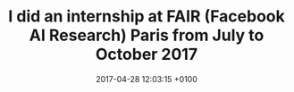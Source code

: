 ---
layout: post
title:  I did an internship at FAIR (Facebook AI Research) Paris from July to October 2017
date:   2017-04-28 12:03:15 +0100
---